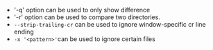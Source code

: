  - '-q' option can be used to only show difference
 - '-r' option can be used to compare two directories.
 - `--strip-trailing-cr` can be used to ignore window-specific cr line ending
 - `-x '<pattern>'`can be used to ignore certain files
